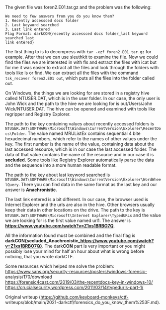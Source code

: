 The given file was foren2.E01.tar.gz and the problem was the following:

```  
We need to few answers from you do you know them?  
1. Recently accessced docs folder  
2. Last keyword searched  
3. Last link entered  
Flag Format: darkCON{recently accessced docs folder_last keyword searched_last
link entered}  
```

The first thing to is to decompress with `tar -xzf foren2.E01.tar.gz` for
example. After that we can use sleuthkit to examine the file. Now we could
find the files we are interested in with fls and extract the files with icat
but for me it was easier to extract all the files and look through the folders
with tools like ls or find. We can extract all the files with the command
`tsk_recover foren2.E01 out`, which puts all the files into the folder called
out.

On Windows, the things we are looking for are stored in a registry hive called
NTUSER.DAT, which is in the user folder. In our case, the only user is John
Wick and the path to the hive we are looking for is out/Users/John
Wick/NTUSER.DAT. The hive can be opened and examined with tools like regripper
and Registry Explorer.

The path to the key containing values about recently accessed folders is
`NTUSER.DAT\SOFTWARE\Microsoft\Windows\CurrentVersion\Explorer\RecentDocs\Folder`.
The value named MRUListEx contains sequential 4 bite hexadecimal numbers,
which refer to the names of other values under the key. The first number is
the name of the value, containing data about the last accessed resource, which
is in our case the last accessed folder. The data of that value contains the
name of the resource and in our case it is **secluded**. Some tools like
Registry Explorer automatically parse the data and the sequence into a more
human readable format.

The path to the key about last keyword searched is
`NTUSER.DAT\SOFTWARE\Microsoft\Windows\CurrentVersion\Explorer\WordWheelQuery`.
There you can find data in the same format as the last key and our answer is
**Anachronistic**.

The last link entered is a bit different. In our case, the browser used is
Internet Explorer and the urls are also in the hive. Other browsers usually
keep their data in other locations on the drive. The path to the key is
`NTUSER.DAT\SOFTWARE\Microsoft\Internet Explorer\TypedURLs` and the value we
are looking for is the first value named url1. The answer is
**https://www.youtube.com/watch?v=Z1xs1BRBO7Q**.

All the information found must be combined and the final flag is
**darkCON{secluded_Anachronistic_https://www.youtube.com/watch?v=Z1xs1BRBO7Q}**.
The dark**CON** part is very important or you might possibly lose your mind
for half an hour about what is wrong before noticing, that you wrote darkCTF.

Some resources which helped me solve the problem:  
https://www.sans.org/security-resources/posters/windows-forensic-
analysis/170/download  
https://forensic4cast.com/2019/03/the-recentdocs-key-in-windows-10/  
https://crucialsecurity.wordpress.com/2011/03/14/typedurls-part-1/

Original writeup (https://github.com/keyboard-monkeys/ctf-
writeups/blob/main/2021-darkctf/forensics_do_you_know_them%253F.md).